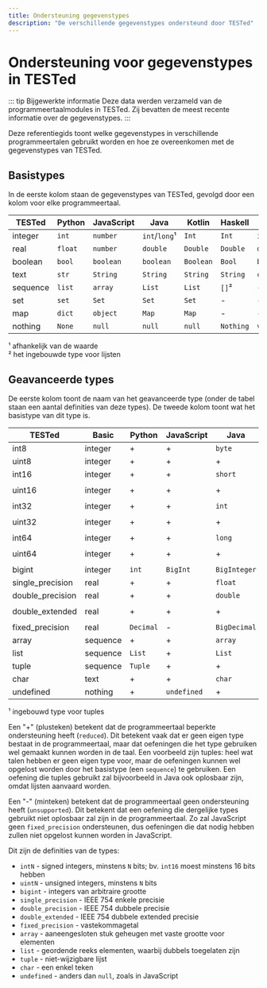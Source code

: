 ```yaml
---
title: Ondersteuning gegevenstypes
description: "De verschillende gegevenstypes ondersteund door TESTed"
---
```


# Ondersteuning voor gegevenstypes in TESTed

::: tip Bijgewerkte informatie
Deze data werden verzameld van de programmeertaalmodules in TESTed.
Zij bevatten de meest recente informatie over de gegevenstypes.
:::

Deze referentiegids toont welke gegevenstypes in verschillende programmeertalen gebruikt worden en hoe ze overeenkomen met de gegevenstypes van TESTed.

## Basistypes

In de eerste kolom staan de gegevenstypes van TESTed, gevolgd door een kolom voor elke programmeertaal.

| TESTed   | Python  | JavaScript | Java          | Kotlin    | Haskell   | C        | Bash   |
|----------|---------|------------|---------------|-----------|-----------|----------|--------|
| integer  | `int`   | `number`   | `int`/`long`¹ | `Int`     | `Int`     | `int`    | -      |
| real     | `float` | `number`   | `double`      | `Double`  | `Double`  | `double` | -      |
| boolean  | `bool`  | `boolean`  | `boolean`     | `Boolean` | `Bool`    | `bool`   | -      |
| text     | `str`   | `String`   | `String`      | `String`  | `String`  | `char*`  | `text` |
| sequence | `list`  | `array`    | `List`        | `List`    | `[]`²     | -        | -      |
| set      | `set`   | `Set`      | `Set`         | `Set`     | -         | -        | -      |
| map      | `dict`  | `object`   | `Map`         | `Map`     | -         | -        | -      |
| nothing  | `None`  | `null`     | `null`        | `null`    | `Nothing` | `void`   | -      |

¹ afhankelijk van de waarde  
² het ingebouwde type voor lijsten

## Geavanceerde types

De eerste kolom toont de naam van het geavanceerde type (onder de tabel staan een aantal definities van deze types).
De tweede kolom toont wat het basistype van dit type is.

| TESTed           | Basic    | Python    | JavaScript  | Java         | Kotlin       | Haskell            | C                | Bash |
|------------------|----------|-----------|-------------|--------------|--------------|--------------------|------------------|------|
| int8             | integer  | +         | +           | `byte`       | `Byte`       | `Data.Int.Int8`    | +                | -    |
| uint8            | integer  | +         | +           | +            | `UByte`      | `Data.Word.Word8`  | +                | -    |
| int16            | integer  | +         | +           | `short`      | `Short`      | `Data.Int.Int16`   | `short`          | -    |
| uint16           | integer  | +         | +           | +            | `UShort`     | `Data.Word.Word16` | `unsigned short` | -    |
| int32            | integer  | +         | +           | `int`        | `Int`        | `Data.Int.Int32`   | `int`            | -    |
| uint32           | integer  | +         | +           | +            | `UInt`       | `Data.Word.Word32` | `unsigned int`   | -    |
| int64            | integer  | +         | +           | `long`       | `Long`       | `Data.Int.Int64`   | `long`           | -    |
| uint64           | integer  | +         | +           | +            | `ULong`      | `Data.Word.Word64` | `unsigned long`  | -    |
| bigint           | integer  | `int`     | `BigInt`    | `BigInteger` | `BigInteger` | `Integer`          | -                | -    |
| single_precision | real     | +         | +           | `float`      | `Float`      | `Float`            | `float`          | -    |
| double_precision | real     | +         | +           | `double`     | `Double`     | `Double`           | `double`         | -    |
| double_extended  | real     | +         | +           | +            | +            | -                  | `double double`  | -    |
| fixed_precision  | real     | `Decimal` | -           | `BigDecimal` | `BigDecimal` | -                  | -                | -    |
| array            | sequence | +         | +           | `array`      | `Array`      | -                  | -                | -    |
| list             | sequence | `List`    | +           | `List`       | `List`       | `[]`²              | -                | -    |
| tuple            | sequence | `Tuple`   | +           | +            | +            | `()`¹              | -                | -    |
| char             | text     | +         | +           | `char`       | `Char`       | `Char`             | `char`           | +    |
| undefined        | nothing  | +         | `undefined` | +            | +            | +                  | +                | -    |

¹ ingebouwd type voor tuples

Een "+" (plusteken) betekent dat de programmeertaal beperkte ondersteuning heeft (`reduced`).
Dit betekent vaak dat er geen eigen type bestaat in de programmeertaal, maar dat oefeningen die het type gebruiken wel gemaakt kunnen worden in de taal.
Een voorbeeld zijn tuples: heel wat talen hebben er geen eigen type voor, maar de oefeningen kunnen wel opgelost worden door het basistype (een `sequence`) te gebruiken.
Een oefening die tuples gebruikt zal bijvoorbeeld in Java ook oplosbaar zijn, omdat lijsten aanvaard worden.

Een "-" (minteken) betekent dat de programmeertaal geen ondersteuning heeft (`unsupported`).
Dit betekent dat een oefening die dergelijke types gebruikt niet oplosbaar zal zijn in de programmeertaal.
Zo zal JavaScript geen `fixed_precision` ondersteunen, dus oefeningen die dat nodig hebben zullen niet opgelost kunnen worden in JavaScript.

Dit zijn de definities van de types:

- `intN` - signed integers, minstens `N` bits; bv. `int16` moest minstens 16 bits hebben
- `uintN` - unsigned integers, minstens `N` bits
- `bigint` - integers van arbitraire grootte
- `single_precision` - IEEE 754 enkele precisie
- `double_precision` - IEEE 754 dubbele precisie
- `double_extended` - IEEE 754 dubbele extended precisie
- `fixed_precision` - vastekommagetal
- `array` - aaneengesloten stuk geheugen met vaste grootte voor elementen
- `list` - geordende reeks elementen, waarbij dubbels toegelaten zijn
- `tuple` - niet-wijzigbare lijst
- `char` - een enkel teken
- `undefined` - anders dan `null`, zoals in JavaScript

